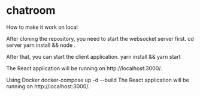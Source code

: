 # chatroom

How to make it work on local

After cloning the repository, you need to start the websocket server first.
cd server
yarn install && node .

After that, you can start the client application.
yarn install && yarn start

The React application will be running on http://localhost:3000/.

Using Docker
docker-compose up -d --build
The React application will be running on http://localhost:3000/.
